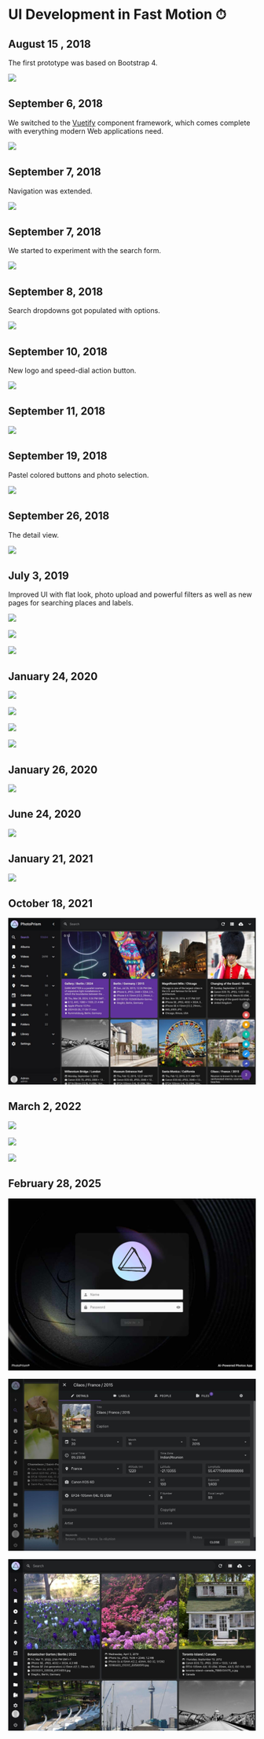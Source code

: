 # UI Development in Fast Motion ⏱

## August 15 , 2018 ##
The first prototype was based on Bootstrap 4.

![](https://github.com/photoprism/photoprism/raw/144927b953a947fa6ae9ad6476281f647f0eca3f/docs/img/search.png)

## September 6, 2018 ##
We switched to the [Vuetify](https://vuetifyjs.com/en/) component framework, which comes complete with everything modern Web applications need.

![](https://github.com/photoprism/photoprism/raw/d5f46df060bfd53520280bfa67f011eefb7bf16d/docs/img/search.png)

## September 7, 2018 ##
Navigation was extended.

![](https://github.com/photoprism/photoprism/raw/7120ae873784ee1a61b1f83c1ff8ba52b041f136/docs/img/search.png)

## September 7, 2018 ##
We started to experiment with the search form.

![](https://github.com/photoprism/photoprism/raw/d521167ad64280602953bcc1886dbacf093cca8e/docs/img/search.png)

## September 8, 2018 ##
Search dropdowns got populated with options.

![](https://github.com/photoprism/photoprism/raw/5d41015e6e37c2fe451b2acd22dde2f58181bb5a/docs/img/search.png)

## September 10, 2018 ##
New logo and speed-dial action button.

![](https://github.com/photoprism/photoprism/raw/3d2305685124bdf98d2e08b98f5af12c2536b1b7/docs/img/screenshot.png)

## September 11, 2018 ##
![](https://github.com/photoprism/photoprism/raw/31562d43cb1a8d73b3e07330a487872a872253f3/docs/img/screenshot.jpg)

## September 19, 2018 ##
Pastel colored buttons and photo selection.

![](https://github.com/photoprism/photoprism/raw/fbca5316f4bcc8856dd279550ce27f5054f67df0/assets/docs/img/screenshot-zebra.jpg)

## September 26, 2018 ##
The detail view.

![](https://github.com/photoprism/photoprism/raw/50bec9c866c2abb46175d6207a2be0db38f9ee26/assets/docs/img/screenshot-detailview.jpg)

## July 3, 2019 ##

Improved UI with flat look, photo upload and powerful filters as well as new pages for searching places and labels.

![](https://dl.photoprism.app/img/docs/wiki/screenshots/20190703-photoprism-search.jpg)

![](https://dl.photoprism.app/img/docs/wiki/screenshots/20190703-photoprism-map.jpg)

![](https://dl.photoprism.app/img/docs/wiki/screenshots/20190703-photoprism-map.jpg)

## January 24, 2020 ##

![](https://dl.photoprism.app/img/docs/wiki/screenshots/20200124-maps.jpg)

![](https://dl.photoprism.app/img/docs/wiki/screenshots/20200124-login.jpg)

![](https://dl.photoprism.app/img/docs/wiki/screenshots/20200124-prism-context-menu.jpg)

![](https://dl.photoprism.app/img/docs/wiki/screenshots/20200124-edit-photo-dialog.jpg)

## January 26, 2020 ##

![](img/editPhotoFiles.jpeg)

## June 24, 2020 ##

![](https://dl.photoprism.app/img/docs/wiki/screenshots/20200624-preview.jpg)

## January 21, 2021 ##

![](https://dl.photoprism.app/img/docs/preview_2021.jpg)

## October 18, 2021 ##

![](../../img/preview.jpg)

## March 2, 2022 ##

![](./img/login-redesign.png)

![](./img/files-details-new.png)

![](./img/new-mosaic-view.png)

## February 28, 2025 ##

![](./img/sign-in-2502.jpg)

![](./img/edit-details-2502.jpg)

![](./img/card-2502.jpg)